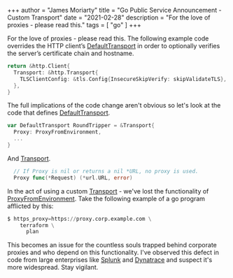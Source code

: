 +++
author = "James Moriarty"
title = "Go Public Service Announcement - Custom Transport"
date = "2021-02-28"
description = "For the love of proxies - please read this."
tags = [
  "go"
]
+++

For the love of proxies - please read this. The following example code overrides the HTTP client’s [DefaultTransport](https://golang.org/src/net/http/transport.go) in order to optionally verifies the server’s certificate chain and hostname.

```go
return &http.Client{
  Transport: &http.Transport{
    TLSClientConfig: &tls.Config{InsecureSkipVerify: skipValidateTLS},
  },
}
```

The full implications of the code change aren't obvious so let's look at the code that defines [DefaultTransport](https://golang.org/src/net/http/transport.go).

```go
var DefaultTransport RoundTripper = &Transport{
  Proxy: ProxyFromEnvironment,
  ...
}
```

And [Transport](https://golang.org/src/net/http/transport.go).

```go
  // If Proxy is nil or returns a nil *URL, no proxy is used.
  Proxy func(*Request) (*url.URL, error)
```

In the act of using a custom [Transport](https://golang.org/src/net/http/transport.go) - we've lost the functionality of [ProxyFromEnvironment](https://golang.org/src/net/http/transport.go?s=16634:16691#L427). Take the following example of a go program afflicted by this:

```python
$ https_proxy=https://proxy.corp.example.com \
    terraform \
      plan
```

This becomes an issue for the countless souls trapped behind corporate proxies and who depend on this functionality. I've observed this defect in code from large enterprises like [Splunk](https://github.com/splunk/terraform-provider-splunk/commit/db4b03158b1bdfff09d911ab3a8ae09bd3bfad98) and [Dynatrace](https://github.com/Dynatrace/dynatrace-oneagent-operator/commit/a7b8d1a93920aaeb4239bc166cd25a184ffb0385#diff-4646a4f3b1c8bd9f12c17882703cd1bebbcc8fe28819157d8be73ee01d33cccdR141) and suspect it's more widespread. Stay vigilant.
